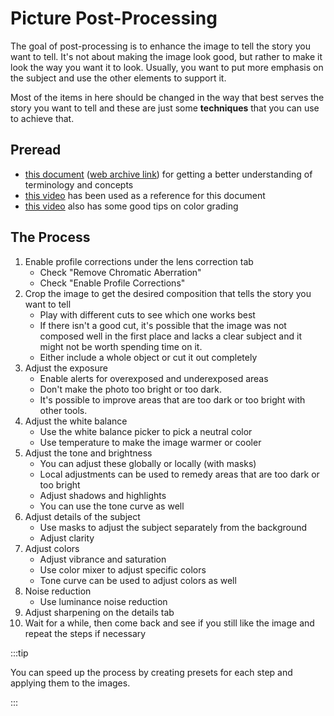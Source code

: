 # Picture Post-Processing

The goal of post-processing is to enhance the image to tell the story you want to tell. It's not about making the image look good, but rather to make it look the way you want it to look. Usually, you want to put more emphasis on the subject and use the other elements to support it.

Most of the items in here should be changed in the way that best serves the story you want to tell and these are just some **techniques** that you can use to achieve that.

## Preread

- [this document](https://studentcabletelevision.com/wp-content/uploads/2018/05/Color-Grading-Guide-Updated-Spring-2018.pdf) ([web archive link](https://web.archive.org/web/20231220082026/https://studentcabletelevision.com/wp-content/uploads/2018/05/Color-Grading-Guide-Updated-Spring-2018.pdf)) for getting a better understanding of terminology and concepts
- [this video](https://www.youtube.com/watch?v=KNFaqwk8-ps) has been used as a reference for this document
- [this video](https://www.youtube.com/watch?v=NFrzxc_Py9E) also has some good tips on color grading

## The Process

1. Enable profile corrections under the lens correction tab
   - Check "Remove Chromatic Aberration"
   - Check "Enable Profile Corrections"
1. Crop the image to get the desired composition that tells the story you want to tell
   - Play with different cuts to see which one works best
   - If there isn't a good cut, it's possible that the image was not composed well in the first place and lacks a clear subject and it might not be worth spending time on it.
   - Either include a whole object or cut it out completely
1. Adjust the exposure
   - Enable alerts for overexposed and underexposed areas
   - Don't make the photo too bright or too dark.
   - It's possible to improve areas that are too dark or too bright with other tools.
1. Adjust the white balance
   - Use the white balance picker to pick a neutral color
   - Use temperature to make the image warmer or cooler
1. Adjust the tone and brightness
   - You can adjust these globally or locally (with masks)
   - Local adjustments can be used to remedy areas that are too dark or too bright
   - Adjust shadows and highlights
   - You can use the tone curve as well
1. Adjust details of the subject
   - Use masks to adjust the subject separately from the background
   - Adjust clarity
1. Adjust colors
   - Adjust vibrance and saturation
   - Use color mixer to adjust specific colors
   - Tone curve can be used to adjust colors as well
1. Noise reduction
   - Use luminance noise reduction
1. Adjust sharpening on the details tab
1. Wait for a while, then come back and see if you still like the image and repeat the steps if necessary

:::tip

You can speed up the process by creating presets for each step and applying them to the images.

:::
